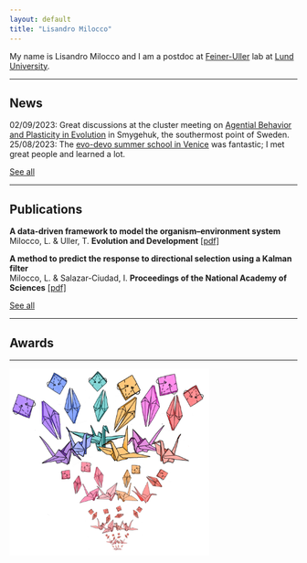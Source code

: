 ```yaml
---
layout: default
title: "Lisandro Milocco"
---
```


My name is Lisandro Milocco and I am a postdoc at [Feiner-Uller]() lab at [Lund University](https://www.lunduniversity.lu.se/).

---

## News

02/09/2023: Great discussions at the cluster meeting on [Agential Behavior and Plasticity in Evolution](https://www.biologicalpurpose.org/cluster/agential-behavior-and-plasticity-evolution) in Smygehuk, the southermost point of Sweden.   
25/08/2023: The [evo-devo summer school in Venice](https://meetings.embo.org/event/23-evolution-venice) was fantastic; I met great people and learned a lot.  


[See all](./news)

---

## Publications

**A data‐driven framework to model the organism–environment system**  
Milocco, L. & Uller, T.
**<span style="color:copper">Evolution and Development</span>**  [[pdf]](https://lisandromilocco.github.io/papers/EvolutionandDevelopment-2023-Milocco.pdf)

**A method to predict the response to directional selection using a Kalman filter**  
Milocco, L. & Salazar-Ciudad, I.
**<span style="color:copper">Proceedings of the National Academy of Sciences</span>**  [[pdf]](https://lisandromilocco.github.io/papers/pnas_kalman_milocco.pdf)



[See all](./publications)

---

## Awards


---

<img style="width:350px;" src="/assets/img/cranes.png"/>
